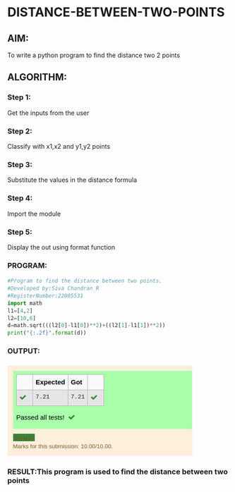 # DISTANCE-BETWEEN-TWO-POINTS

## AIM:
To write a python program to find the distance two 2 points
## ALGORITHM:
### Step 1: 
Get the inputs from the user
### Step 2: 
Classify with x1,x2 and y1,y2 points
### Step 3: 
Substitute the values in the distance formula
### Step 4: 
Import the module
### Step 5: 
Display the out using format function

### PROGRAM:
``` python
#Program to find the distance between two points.
#Developed by:Siva Chandran R
#RegisterNumber:22005531
import math 
l1=[4,2]
l2=[10,6]
d=math.sqrt(((l2[0]-l1[0])**2)+((l2[1]-l1[1])**2))
print("{:.2f}".format(d))
  ```


### OUTPUT:
![OUTPUT](OU.png)


### RESULT:This program is used to find the distance between two points
